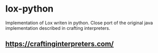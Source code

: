 # lox-python

Implementation of Lox writen in python. Close port of the original java implementation described in crafting interpreters.

## https://craftinginterpreters.com/